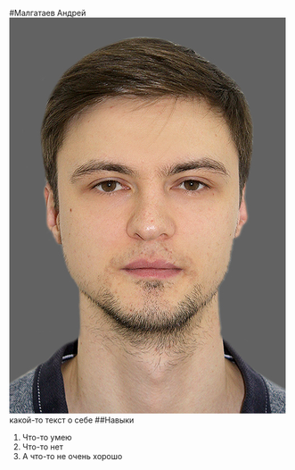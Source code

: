 #Малгатаев Андрей
![фото или просто картинка из инета](img/87.jpg)
какой-то текст о себе
##Навыки
1. Что-то умею
1. Что-то нет
1. А что-то не очень хорошо